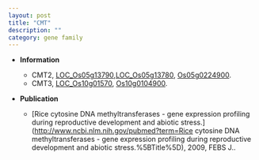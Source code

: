 ```yaml
---
layout: post
title: "CMT"
description: ""
category: gene family
---
```


* **Information**  
    + CMT2, [LOC_Os05g13790](http://rice.uga.edu/cgi-bin/ORF_infopage.cgi?orf=LOC_Os05g13790),[LOC_Os05g13780](http://rice.uga.edu/cgi-bin/ORF_infopage.cgi?orf=LOC_Os05g13780), [Os05g0224900](https://rapdb.dna.affrc.go.jp/locus/?name=Os05g0224900).
    + CMT3, [LOC_Os10g01570](http://rice.uga.edu/cgi-bin/ORF_infopage.cgi?orf=LOC_Os10g01570), [Os10g0104900](https://rapdb.dna.affrc.go.jp/locus/?name=Os10g0104900).

* **Publication**  
    + [Rice cytosine DNA methyltransferases - gene expression profiling during reproductive development and abiotic stress.](http://www.ncbi.nlm.nih.gov/pubmed?term=Rice cytosine DNA methyltransferases - gene expression profiling during reproductive development and abiotic stress.%5BTitle%5D), 2009, FEBS J..


